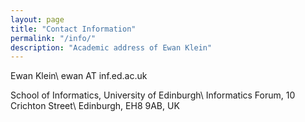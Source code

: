 ```yaml
---
layout: page
title: "Contact Information"
permalink: "/info/"
description: "Academic address of Ewan Klein"
---
```


Ewan Klein\\
ewan AT inf.ed.ac.uk

School of Informatics, University of Edinburgh\\
Informatics Forum, 10 Crichton Street\\
Edinburgh, EH8 9AB, UK

